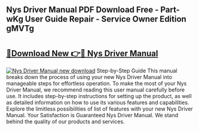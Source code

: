 ## Nys Driver Manual PDF Download Free - Part-wKg User Guide Repair - Service Owner Edition gMVTg

# <h2><a href="http://bc14461.oget.top/?id=Nys+Driver+Manual">🔗Download New 👉🔴 Nys Driver Manual</a></h2>

[![Nys Driver Manual new download](https://i.imgur.com/5g1atiW.png)](http://bc14461.oget.top/?id=Nys+Driver+Manual)
Step-by-Step Guide This manual breaks down the process of using your new Nys Driver Manual into manageable steps for effortless operation. To make the most of your Nys Driver Manual, we recommend reading this user manual carefully before use. It includes step-by-step instructions for setting up the product, as well as detailed information on how to use its various features and capabilities. Explore the limitless possibilities of list of features with your new Nys Driver Manual. Your Satisfaction is Guaranteed Nys Driver Manual. We stand behind the quality of our products and services.
